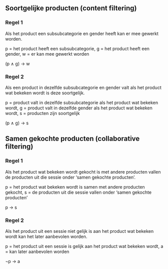 ## Soortgelijke producten (content filtering)
### Regel 1
Als het product een subsubcategorie en gender heeft kan er mee gewerkt worden.

p = het product heeft een subsubcategorie, g = het product heeft een gender, w = er kan mee gewerkt worden

(p ∧ g) → w

### Regel 2
Als een product in dezelfde subsubcategorie en gender valt als het product wat bekeken wordt is deze soortgelijk.

p = product valt in dezelfde subsubcategorie als het product wat bekeken wordt, g = product valt in dezelfde gender als het product wat bekeken wordt, s = producten zijn soortgelijk

(p ∧ g) → s


## Samen gekochte producten (collaborative filtering)
### Regel 1
Als het product wat bekeken wordt gekocht is met andere producten vallen de producten uit die sessie onder ‘samen gekochte producten’.

p = het product wat bekeken wordt is samen met andere producten gekocht, s = de producten uit die sessie vallen onder ‘samen gekochte producten’

p → s

### Regel 2
Als het product uit een sessie niet gelijk is aan het product wat bekeken wordt kan het later aanbevolen worden.

p = het product uit een sessie is gelijk aan het product wat bekeken wordt, a = kan later aanbevolen worden

¬p → a
